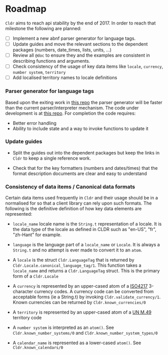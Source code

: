 # Roadmap

`Cldr` aims to reach api stability by the end of 2017.  In order to reach that milestone the following are planned:

- [ ] Implement a new abnf parser generator for language tags.
- [ ] Update guides and move the relevant sections to the dependent packages (numbers, date_times, lists, units, ...)
- [ ] Review all `@doc` to ensure they and the examples are consistent in describing functions and arguments.
- [ ] Check consistency of the usage of key data items like `locale`, `currency`, `number system`, `territory`
- [ ] Add localised territory names to locale definitions

### Parser generator for language tags

Based upon the exiting work in [this repo](https://github.com/vanstee/abnf) the parser generator will be faster than the current
parser/interpreter mechanism.  The code under development is at  [this repo](https://github.com/kipcole9/abnf).  For completion
the code requires:

* Better error handling
* Ability to include state and a way to invoke functions to update it

### Update guides

* Split the guides out into the dependent packages but keep the links in `Cldr` to keep a single reference work.

* Check that for the key formatters (numbers and dates/times) that the format description documents are clear and easy to understand

### Consistency of data items / Canonical data formats

Certain data items used frequently in `Cldr` and their usage should be in a normalised for so that a client library can rely upon such formats. The following is the definitive definition of how key data elements are represented:

* `locale_name` locale name is the `String.t` representation of a locale. It is the data type of the locale as defined in CLDR such as "en-US", "fr", "zh-Hant" for example.

* `language` is the language part of a `locale_name` or `Locale`.  It is always a `String.t` and no attempt is ever made to convert it to an `atom`.

* A `locale` is the struct `Cldr.LanguageTag` that is returned by `Cldr.Locale.canonical_language_tag/1`.  This function takes a `locale_name` and returns a `Cldr.LanguageTag` struct.  This is the primary form of a `Cldr.Locale`

* A `currency` is represented by an upper-cased atom of a [ISO4217](https://www.iso.org/iso-4217-currency-codes.html) 3-character currency codes.  A currency code can be converted from acceptable forms (ie a String.t) by invoking `Cldr.validate_currency/1`.  Known currencies can be returned by `Cldr.known_currencies/0`

* A `territory` is represented by an upper-cased atom of a [UN M.49](https://en.wikipedia.org/wiki/UN_M.49) territory code

* A `number system` is interpreted as an `atom()`.  See `Cldr.known_number_systems/0` and `Cldr.known_number_system_types/0`

* A `calendar_name` is represented as a lower-cased `atom()`.  See `Cldr.known_calendars/0`



